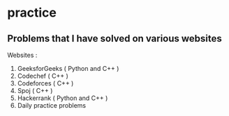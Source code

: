# practice
Problems that I have solved on various websites 
-----------------------------------------------------------------------------------------------------------------------------------------------------------------------------------

Websites : 
  1. GeeksforGeeks ( Python and C++ ) 
  2. Codechef ( C++ ) 
  3. Codeforces ( C++ ) 
  4. Spoj ( C++ ) 
  5. Hackerrank ( Python and C++ )
  6. Daily practice problems
